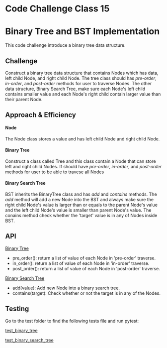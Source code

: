 # Code Challenge Class 15
# Binary Tree and BST Implementation
This code challenge introduce a binary tree data structure.

## Challenge
Construct a binary tree data structure that contains Nodes which has data, left child Node, and right child Node.
The tree class should has *pre-order*, *in-order*, and *post-order* methods for user to traverse Nodes.
The other data structure, Binary Search Tree, make sure each Node's left child contains smaller value
and each Node's right child contain larger value than their parent Node.

## Approach & Efficiency
#### Node
The Node class stores a value and has left child Node and right child Node.

#### Binary Tree
Construct a class called Tree and this class contain a Node that can store left and right child Nodes.
If should have *pre-order*, *in-order*, and *post-order* methods for user to be able to travese all Nodes

#### Binary Search Tree
BST inherits the BinaryTree class and has *add* and *contains* methods.
The *add* method will add a new Node into the BST and always make sure the right child Node's value is larger than or equals to the parent Node's value
and the left child Node's value is smaller than parent Node's value.
The conains method check whether the 'target' value is in any of Nodes inside BST.


## API
[Binary Tree](../../data_structures/binary_tree.py)
  - pre_order(): return a list of value of each Node in 'pre-order' traverse.
  - in_order(): return a list of value of each Node in 'in-order' traverse.
  - post_order(): return a list of value of each Node in 'post-order' traverse.

[Binary Search Tree](../../data_structures/binary_search_tree.py)
  - add(value): Add new Node into a binary search tree.
  - contains(target): Check whether or not the target is in any of the Nodes.

## Testing
Go to the test folder to find the following tests file and run pytest:

[test_binary_tree](../../tests/data_structures/test_binary_tree.py)

[test_binary_search_tree](../../tests/data_structures/test_binary_search_tree.py)
